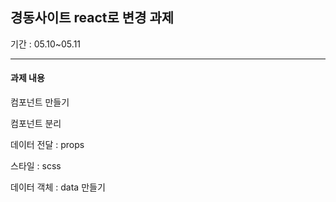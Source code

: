 <h2>경동사이트 react로 변경 과제</h2>

기간 : 05.10~05.11

<hr/>
<h4>과제 내용</h4>

컴포넌트 만들기

컴포넌트 분리

데이터 전달 : props

스타일 : scss

데이터 객체 : data 만들기
